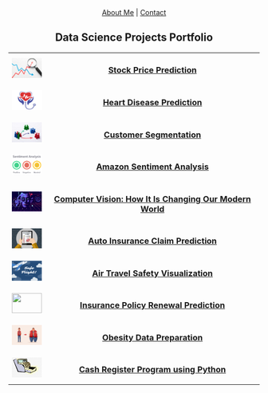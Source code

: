<div align="center">
<a href="/about.html">About Me</a> | <a href="/contact.html">Contact</a>
</div>

<h2 align="center">Data Science Projects Portfolio</h2>

<table>
    <tr>
      <td style="vertical-align:middle">
         <img src="images/stock.jpg" width="60" height="40"/>
      </td> 
      <td style="vertical-align:middle">
        <h3 align="Center"><a href="https://github.com/Shilpakolekar/Data-Science-Projects/tree/main/Stock%20Price%20Prediction">Stock Price Prediction</a></h3>
      </td> 
    </tr>
    <tr>
      <td style="vertical-align:middle">
         <img src="images/heart.png" width="60" height="40"/>
      </td> 
      <td style="vertical-align:middle">
        <h3 align="Center"><a href="https://github.com/Shilpakolekar/Data-Science-Projects/tree/main/Heart%20Disease%20Prediction">Heart Disease Prediction</a></h3>
      </td> 
    </tr>
    <tr>
      <td style="vertical-align:middle">
         <img src="images/cust.jpeg" width="60" height="40"/>
      </td> 
      <td style="vertical-align:middle">
        <h3 align="Center"><a href="https://github.com/Shilpakolekar/Data-Science-Projects/tree/main/Customer%20Segmentation">Customer Segmentation</a></h3>
      </td> 
    </tr>
    <tr>
      <td style="vertical-align:middle">
         <img src="images/amazon.png" width="60" height="40"/>
      </td> 
      <td style="vertical-align:middle">
        <h3 align="Center"><a href="https://github.com/Shilpakolekar/Data-Science-Projects/tree/main/Amazon%20Sentiment%20Analysis">Amazon Sentiment Analysis</a></h3>
      </td> 
    </tr>
    <tr>
      <td style="vertical-align:middle">
         <img src="images/computer.jpeg" width="60" height="40"/>
      </td> 
      <td style="vertical-align:middle">
        <h3 align="Center"><a href="https://github.com/Shilpakolekar/Data-Science-Projects/tree/main/Computer%20Vision%20How%20It%20Is%20Changing%20Our%20Modern%20World%20-%20Research%20Paper">Computer Vision: How It Is Changing Our Modern World</a></h3>
      </td> 
    </tr>
    <tr>
      <td style="vertical-align:middle">
         <img src="images/claim.jpg" width="60" height="40"/>
      </td> 
      <td style="vertical-align:middle">
        <h3 align="Center"><a href="https://github.com/Shilpakolekar/Data-Science-Projects/tree/main/Auto%20Insurance%20Claim%20Prediction">Auto Insurance Claim Prediction</a></h3>
      </td> 
    </tr>
    <tr>
      <td style="vertical-align:middle">
         <img src="images/safety.png" width="60" height="40"/>
      </td> 
      <td style="vertical-align:middle">
        <h3 align="Center"><a href="https://github.com/Shilpakolekar/Data-Science-Projects/tree/main/Air%20Travel%20Safety%20Visualization">Air Travel Safety Visualization</a></h3>
      </td> 
    </tr>
    <tr>
      <td style="vertical-align:middle">
         <img src="images/policy.jpeg" width="60" height="40"/>
      </td> 
      <td style="vertical-align:middle">
        <h3 align="Center"><a href="https://github.com/Shilpakolekar/Data-Science-Projects/tree/main/Insurance%20Policy%20Renewal%20Prediction">Insurance Policy Renewal Prediction</a></h3>
      </td> 
    </tr>
    <tr>
      <td style="vertical-align:middle">
         <img src="images/obesity.jpeg" width="60" height="40"/>
      </td> 
      <td style="vertical-align:middle">
        <h3 align="Center"><a href="https://github.com/Shilpakolekar/Data-Science-Projects/tree/main/Obesity%20Data%20Preparation">Obesity Data Preparation</a></h3>
      </td> 
    </tr>
    <tr>
      <td style="vertical-align:middle">
         <img src="images/cash.png" width="60" height="40"/>
      </td> 
      <td style="vertical-align:middle">
        <h3 align="Center"><a href="https://github.com/Shilpakolekar/Data-Science-Projects/tree/main/Cash%20Register%20Program%20using%20Python">Cash Register Program using Python</a></h3>
      </td> 
    </tr>
</table>


